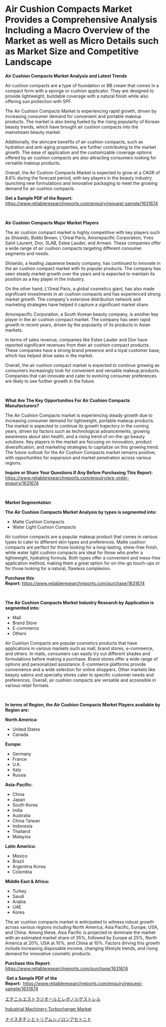<p><h1>Air Cushion Compacts Market Provides a Comprehensive Analysis Including a Macro Overview of the Market as well as Micro Details such as Market Size and Competitive Landscape</h1></p><p><strong>Air Cushion Compacts Market Analysis and Latest Trends</strong></p>
<p><p>Air cushion compacts are a type of foundation or BB cream that comes in a compact form with a sponge or cushion applicator. They are designed to provide lightweight, buildable coverage with a natural finish while also offering sun protection with SPF.</p><p>The Air Cushion Compacts Market is experiencing rapid growth, driven by increasing consumer demand for convenient and portable makeup products. The market is also being fueled by the rising popularity of Korean beauty trends, which have brought air cushion compacts into the mainstream beauty market.</p><p>Additionally, the skincare benefits of air cushion compacts, such as hydration and anti-aging properties, are further contributing to the market growth. The ease of application and the customizable coverage options offered by air cushion compacts are also attracting consumers looking for versatile makeup products.</p><p>Overall, the Air Cushion Compacts Market is expected to grow at a CAGR of 8.6% during the forecast period, with key players in the beauty industry launching new formulations and innovative packaging to meet the growing demand for air cushion compacts.</p></p>
<p><strong>Get a Sample PDF of the Report:&nbsp;</strong> <a href="https://www.reliableresearchreports.com/enquiry/request-sample/1631674">https://www.reliableresearchreports.com/enquiry/request-sample/1631674</a></p>
<p>&nbsp;</p>
<p><strong>Air Cushion Compacts Major Market Players</strong></p>
<p><p>The air cushion compact market is highly competitive with key players such as Shiseido, Bobbi Brown, L'Oreal Paris, Amorepacific Corporation, Yves Saint Laurent, Dior, 3LAB, Estee Lauder, and Armani. These companies offer a wide range of air cushion compacts targeting different consumer segments and needs.</p><p>Shiseido, a leading Japanese beauty company, has continued to innovate in the air cushion compact market with its popular products. The company has seen steady market growth over the years and is expected to maintain its position as a key player in the industry.</p><p>On the other hand, L'Oreal Paris, a global cosmetics giant, has also made significant investments in air cushion compacts and has experienced strong market growth. The company's extensive distribution network and marketing strategies have helped it capture a significant market share.</p><p>Amorepacific Corporation, a South Korean beauty company, is another key player in the air cushion compact market. The company has seen rapid growth in recent years, driven by the popularity of its products in Asian markets.</p><p>In terms of sales revenue, companies like Estee Lauder and Dior have reported significant revenues from their air cushion compact products. These companies have a strong brand presence and a loyal customer base, which has helped drive sales in the market.</p><p>Overall, the air cushion compact market is expected to continue growing as consumers increasingly look for convenient and versatile makeup products. Companies that can innovate and cater to evolving consumer preferences are likely to see further growth in the future.</p></p>
<p>&nbsp;</p>
<p><strong>What Are The Key Opportunities For Air Cushion Compacts Manufacturers?</strong></p>
<p><p>The Air Cushion Compacts market is experiencing steady growth due to increasing consumer demand for lightweight, portable makeup products. The market is expected to continue its growth trajectory in the coming years, driven by factors such as technological advancements, growing awareness about skin health, and a rising trend of on-the-go beauty solutions. Key players in the market are focusing on innovation, product diversification, and marketing strategies to capitalize on this growing trend. The future outlook for the Air Cushion Compacts market remains positive, with opportunities for expansion and market penetration across various regions.</p></p>
<p><strong>Inquire or Share Your Questions If Any Before Purchasing This Report:</strong> <a href="https://www.reliableresearchreports.com/enquiry/pre-order-enquiry/1631674">https://www.reliableresearchreports.com/enquiry/pre-order-enquiry/1631674</a></p>
<p>&nbsp;</p>
<p><strong>Market Segmentation</strong></p>
<p><strong>The Air Cushion Compacts Market Analysis by types is segmented into:</strong></p>
<p><ul><li>Matte Cushion Compacts</li><li>Water Light Cushion Compacts</li></ul></p>
<p><p>Air cushion compacts are a popular makeup product that comes in various types to cater to different skin types and preferences. Matte cushion compacts are perfect for those looking for a long-lasting, shine-free finish, while water light cushion compacts are ideal for those who prefer a lightweight, hydrating formula. Both types offer a convenient and mess-free application method, making them a great option for on-the-go touch-ups or for those looking for a natural, flawless complexion.</p></p>
<p><strong>Purchase this Report:&nbsp;</strong><a href="https://www.reliableresearchreports.com/purchase/1631674">https://www.reliableresearchreports.com/purchase/1631674</a></p>
<p>&nbsp;</p>
<p><strong>The Air Cushion Compacts Market Industry Research by Application is segmented into:</strong></p>
<p><ul><li>Mall</li><li>Brand Store</li><li>E-commerce</li><li>Others</li></ul></p>
<p><p>Air Cushion Compacts are popular cosmetics products that have applications in various markets such as mall, brand stores, e-commerce, and others. In malls, consumers can easily try out different shades and formulations before making a purchase. Brand stores offer a wide range of options and personalized assistance. E-commerce platforms provide convenience and a wide selection for online shoppers. Other markets like beauty salons and specialty stores cater to specific customer needs and preferences. Overall, air cushion compacts are versatile and accessible in various retail formats.</p></p>
<p>&nbsp;</p>
<p><strong>In terms of Region, the Air Cushion Compacts Market Players available by Region are:</strong></p>
<p>
    <p> <strong> North America: </strong>
        <ul>
            <li>United States</li>
            <li>Canada</li>
        </ul>
        </p> 
    <p> <strong> Europe: </strong>
        <ul>
            <li>Germany</li>
            <li>France</li>
            <li>U.K.</li>
            <li>Italy</li>
            <li>Russia</li>
        </ul>
        </p> 
    <p> <strong> Asia-Pacific: </strong>
        <ul>
            <li>China</li>
            <li>Japan</li>
            <li>South Korea</li>
            <li>India</li>
            <li>Australia</li>
            <li>China Taiwan</li>
            <li>Indonesia</li>
            <li>Thailand</li>
            <li>Malaysia</li>
        </ul>
        </p> 
    <p> <strong> Latin America: </strong>
        <ul>
            <li>Mexico</li>
            <li>Brazil</li>
            <li>Argentina Korea</li>
            <li>Colombia</li>
        </ul>
        </p> 
    <p> <strong> Middle East & Africa: </strong>
        <ul>
            <li>Turkey</li>
            <li>Saudi</li>
            <li>Arabia</li>
            <li>UAE</li>
            <li>Korea</li>
        </ul>
    </p>
    </p>
<p><p>The air cushion compacts market is anticipated to witness robust growth across various regions including North America, Asia Pacific, Europe, USA, and China. Among these, Asia Pacific is projected to dominate the market with an estimated market share of 35%, followed by Europe at 25%, North America at 20%, USA at 10%, and China at 10%. Factors driving this growth include increasing disposable income, changing lifestyle trends, and rising demand for innovative cosmetic products.</p></p>
<p><strong>Purchase this Report: </strong><a href="https://www.reliableresearchreports.com/purchase/1631674">https://www.reliableresearchreports.com/purchase/1631674</a></p>
<p>&nbsp;<strong>Get a Sample PDF of the Report:&nbsp;&nbsp;</strong><a href="https://www.reliableresearchreports.com/enquiry/request-sample/1631674">https://www.reliableresearchreports.com/enquiry/request-sample/1631674</a></p>
<p><strong></strong></p>
<p><p><a href="https://medium.com/@nicholas.ellison0076890/%E3%82%A8%E3%83%81%E3%83%8B%E3%83%AB%E3%82%A8%E3%82%B9%E3%83%88%E3%83%A9%E3%82%B8%E3%82%AA%E3%83%BC%E3%83%AB%E3%81%A8%E3%83%AC%E3%83%9C%E3%83%8E%E3%83%AB%E3%82%B2%E3%82%B9%E3%83%88%E3%83%AC%E3%83%AB%E5%B8%82%E5%A0%B4-%E5%B8%82%E5%A0%B4%E3%82%B7%E3%82%A7%E3%82%A2-%E5%B8%82%E5%A0%B4%E5%8B%95%E5%90%91-%E5%B0%86%E6%9D%A5%E3%81%AE%E6%88%90%E9%95%B7%E3%82%92%E6%8E%A2%E3%82%8B-4e8f68752d61">エチニルエストラジオールとレボノルゲストレル</a></p><p><a href="https://fuschia-pecorino-a6d.notion.site/Industrial-Machinery-Turbocharger-Market-Size-Growing-and-Forecasted-for-period-from-2024-2031-and-f38e64c1ef9b4d9aba3e40fd1d966133">Industrial Machinery Turbocharger Market</a></p><p><a href="https://medium.com/@pollynsatcherayted345/%E3%83%8B%E3%82%B9%E3%82%BF%E3%83%81%E3%83%B3%E3%81%A8%E3%83%88%E3%83%AA%E3%82%A2%E3%83%A0%E3%82%B7%E3%83%8E%E3%83%AD%E3%83%B3%E3%82%A2%E3%82%BB%E3%83%88%E3%83%8B%E3%83%89%E5%B8%82%E5%A0%B4%E3%81%AE%E3%82%A4%E3%83%B3%E3%82%B5%E3%82%A4%E3%83%88-%E5%B8%82%E5%A0%B4%E3%81%AE%E3%83%88%E3%83%AC%E3%83%B3%E3%83%89-%E6%88%90%E9%95%B7-2024%E5%B9%B4%E3%81%8B%E3%82%892031%E5%B9%B4%E3%81%BE%E3%81%A7%E3%81%AE%E4%BA%88%E6%B8%AC-8c20879d90b7">ナイスタチンとトリアムシノロンアセトニド</a></p></p>